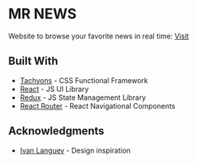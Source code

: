 # MR NEWS

Website to browse your favorite news in real time: [Visit](https://andresclm.github.io/news-room/)

## Built With

* [Tachyons](https://tachyons.io/) - CSS Functional Framework
* [React](https://reactjs.org/) - JS UI Library
* [Redux](https://redux.js.org/) - JS State Management Library
* [React Router](https://reacttraining.com/react-router/) - React Navigational Components

## Acknowledgments

* [Ivan Languev](https://www.behance.net/gallery/93024099/The-Times-news-site-redesign) - Design inspiration
